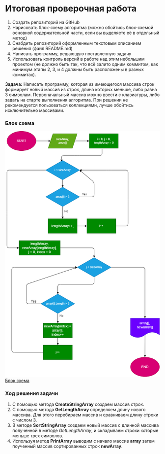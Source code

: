 # Итоговая проверочная работа

1. Создать репозиторий на GitHub
2. Нарисовать блок-схему алгоритма (можно обойтись блок-схемой основной содержательной части, если вы выделяете её в отдельный метод)
3. Снабдить репозиторий оформленным текстовым описанием решения (файл README.md)
4. Написать программу, решающую поставленную задачу
5. Использовать контроль версий в работе над этим небольшим проектом (не должно быть так, что всё залито одним коммитом, как минимум этапы 2, 3, и 4 должны быть расположены в разных коммитах).

**Задача:** Написать программу, которая из имеющегося массива строк формирует новый массив из строк, длина которых меньше, либо равна 3 символам. Первоначальный массив можно ввести с клавиатуры, либо задать на старте выполнения алгоритма. При решении не рекомендуется пользоваться коллекциями, лучше обойтись исключительно массивами.

### Блок схема

![](/scheme.drawio.png)
[Блок схема](scheme.drawio.png)

### Ход решения задачи

1. С помощью метода **CreateStringArray** создаем массив строк.
2. С помощью метода **GetLengthArray** определяем длину нового массива. Для этого перебираем массив и сравниваем длину строки с числом 3.
3. В методе **SortStringArray** создаем новый массив с длинной массива полученной в методе _GetLengthArray_, и складываем строки которые меньше трех символов.
4. Используя метод **PrintArray** выводим с начало массив **array** затем поученный массив сортированных строк **newArray**.
